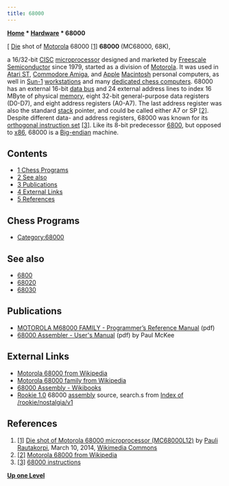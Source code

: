 ```yaml
---
title: 68000
---
```

**[Home](Home "Home") * [Hardware](Hardware "Hardware") * 68000**

\[ [Die](https://en.wikipedia.org/wiki/Die_%28integrated_circuit%29) shot of [Motorola](index.php?title=Motorola&action=edit&redlink=1 "Motorola (page does not exist)") 68000 <a id="cite-note-1" href="#cite-ref-1">[1]</a>
**68000** (MC68000, 68K),

a 16/32-bit [CISC](https://en.wikipedia.org/wiki/Complex_instruction_set_computer) [microprocessor](https://en.wikipedia.org/wiki/Microprocessor) designed and marketed by [Freescale Semiconductor](https://en.wikipedia.org/wiki/Freescale_Semiconductor) since 1979, started as a division of [Motorola](index.php?title=Motorola&action=edit&redlink=1 "Motorola (page does not exist)"). It was used in [Atari ST](Atari_ST "Atari ST"), [Commodore Amiga](Amiga "Amiga"), and [Apple](index.php?title=Apple&action=edit&redlink=1 "Apple (page does not exist)") [Macintosh](Macintosh "Macintosh") personal computers, as well in [Sun-1](Sun#1 "Sun") [workstations](https://en.wikipedia.org/wiki/Workstation) and many [dedicated chess computers](Dedicated_Chess_Computers "Dedicated Chess Computers"). 68000 has an external 16-bit [data bus](https://en.wikipedia.org/wiki/Data_bus) and 24 external address lines to index 16 MByte of physical [memory](Memory "Memory"), eight 32-bit general-purpose data registers (D0-D7), and eight address registers (A0-A7). The last address register was also the standard [stack](Stack "Stack") pointer, and could be called either A7 or SP <a id="cite-note-2" href="#cite-ref-2">[2]</a>. Despite different data- and address registers, 68000 was known for its [orthogonal instruction set](https://en.wikipedia.org/wiki/Orthogonal_instruction_set) <a id="cite-note-3" href="#cite-ref-3">[3]</a>. Like its 8-bit predecessor [6800](6800 "6800"), but opposed to [x86](X86 "X86"), 68000 is a [Big-endian](Big-endian "Big-endian") machine.

## Contents

- [1 Chess Programs](#chess-programs)
- [2 See also](#see-also)
- [3 Publications](#publications)
- [4 External Links](#external-links)
- [5 References](#references)

## Chess Programs

- [Category:68000](Category:68000 "Category:68000")

## See also

- [6800](6800 "6800")
- [68020](68020 "68020")
- [68030](68030 "68030")

## Publications

- [MOTOROLA M68000 FAMILY - Programmer’s Reference Manual](http://www.freescale.com/files/archives/doc/ref_manual/M68000PRM.pdf) (pdf)
- [68000 Assembler - User's Manual](http://neo.dmcs.p.lodz.pl/pn/asembler_68000/asm.pdf) (pdf) by Paul McKee

## External Links

- [Motorola 68000 from Wikipedia](https://en.wikipedia.org/wiki/Motorola_68000)
- [Motorola 68000 family from Wikipedia](https://en.wikipedia.org/wiki/Motorola_68000_family)
- [68000 Assembly - Wikibooks](http://en.wikibooks.org/wiki/68000_Assembly)
- [Rookie 1.0](Rookie "Rookie") 68000 [assembly](Assembly "Assembly") source, search.s from [Index of /rookie/nostalgia/v1](http://marcelk.net/rookie/nostalgia/v1/)

## References

1. <a id="cite-ref-1" href="#cite-note-1">[1]</a> [Die shot of Motorola 68000 microprocessor (MC68000L12)](http://commons.wikimedia.org/wiki/File:Motorola_68000_die.JPG) by [Pauli Rautakorpi](https://commons.wikimedia.org/wiki/User:Birdman86), March 10, 2014, [Wikimedia Commons](https://en.wikipedia.org/wiki/Wikimedia_Commons)
1. <a id="cite-ref-2" href="#cite-note-2">[2]</a> [Motorola 68000 from Wikipedia](https://en.wikipedia.org/wiki/Motorola_68000)
1. <a id="cite-ref-3" href="#cite-note-3">[3]</a> [68000 instructions](http://68k.hax.com/)

**[Up one Level](Hardware "Hardware")**

